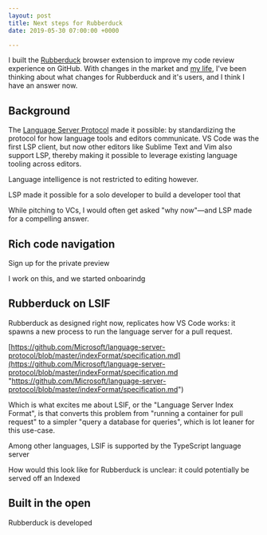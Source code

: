 ```yaml
---
layout: post
title: Next steps for Rubberduck
date: 2019-05-30 07:00:00 +0000

---
```

I built the [Rubberduck](https://www.rubberduck.io/) browser extension to improve my code review experience on GitHub. With changes in the market and [my life](/2019/microsoft), I've been thinking about what changes for Rubberduck and it's users, and I think I have an answer now.

## Background

The [Language Server Protocol](https://microsoft.github.io/language-server-protocol/) made it possible: by standardizing the protocol for how language tools and editors communicate. VS Code was the first LSP client, but now other editors like Sublime Text and Vim also support LSP, thereby making it possible to leverage existing language tooling across editors.

Language intelligence is not restricted to editing however.

LSP made it possible for a solo developer to build a developer tool that 

While pitching to VCs, I would often get asked "why now"—and LSP made for a compelling answer.

## Rich code navigation

Sign up for the private preview

I work on this, and we started onboarindg 

## Rubberduck on LSIF

Rubberduck as designed right now, replicates how VS Code works: it spawns a new process to run the language server for a pull request.

[https://github.com/Microsoft/language-server-protocol/blob/master/indexFormat/specification.md](https://github.com/Microsoft/language-server-protocol/blob/master/indexFormat/specification.md "https://github.com/Microsoft/language-server-protocol/blob/master/indexFormat/specification.md")

Which is what excites me about LSIF, or the "Language Server Index Format", is that converts this problem from "running a container for pull request" to a simpler "query a database for queries", which is lot leaner for this use-case.

Among other languages, LSIF is supported by the TypeScript language server

How would this look like for Rubberduck is unclear: it could potentially be served off an Indexed

## Built in the open

Rubberduck is developed